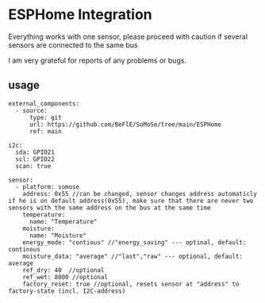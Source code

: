 # ESPHome Integration

Everything works with one sensor, please proceed with caution if several sensors are connected to the same bus

I am very grateful for reports of any problems or bugs.


## usage

```
external_components: 
  - source:
      type: git
      url: https://github.com/BeFlE/SoMoSe/tree/main/ESPHome
      ref: main

i2c:
  sda: GPIO21
  scl: GPIO22
  scan: true

sensor: 
  - platform: somose
    address: 0x55 //can be changed, sensor changes address automaticly if he is on default address(0x55), make sure that there are never two sensors with the same address on the bus at the same time
    temperature:
      name: "Temperature"
    moisture:
      name: "Moisture"
    energy_mode: "contious" //"energy_saving" --- optinal, default: continous
    moisture_data: "average" //"last","raw" --- optional, default: average
    ref_dry: 40  //optional
    ref_wet: 8000 //optional
    factory_reset: true //optional, resets sensor at "address" to factory-state (incl. I2C-address)
```
